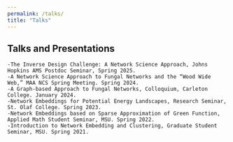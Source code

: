 ```yaml
---
permalink: /talks/
title: "Talks"
---
```


## Talks and Presentations
    -The Inverse Design Challenge: A Network Science Approach, Johns Hopkins AMS Postdoc Seminar, Spring 2025.
	-A Network Science Approach to Fungal Networks and the “Wood Wide Web,” MAA NCS Spring Meeting. Spring 2024.
	-A Graph-based Approach to Fungal Networks, Colloquium, Carleton College. January 2024.
	-Network Embeddings for Potential Energy Landscapes, Research Seminar, St. Olaf College. Spring 2023. 
	-Network Embeddings based on Sparse Approximation of Green Function, Applied Math Student Seminar, MSU. Spring 2022. 
	-Introduction to Network Embedding and Clustering, Graduate Student Seminar, MSU. Spring 2021. 

